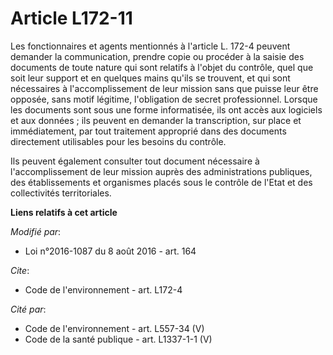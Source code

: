 # Article L172-11

Les fonctionnaires et agents mentionnés à l'article L. 172-4 peuvent demander la communication, prendre copie ou procéder à
la saisie des documents de toute nature qui sont relatifs à l'objet du contrôle, quel que soit leur support et en quelques
mains qu'ils se trouvent, et qui sont nécessaires à l'accomplissement de leur mission sans que puisse leur être opposée, sans
motif légitime, l'obligation de secret professionnel. Lorsque les documents sont sous une forme informatisée, ils ont accès
aux logiciels et aux données ; ils peuvent en demander la transcription, sur place et immédiatement, par tout traitement
approprié dans des documents directement utilisables pour les besoins du contrôle. 

Ils peuvent également consulter tout document nécessaire à l'accomplissement de leur mission auprès des administrations
publiques, des établissements et organismes placés sous le contrôle de l'Etat et des collectivités territoriales.

**Liens relatifs à cet article**

_Modifié par_:

  - Loi n°2016-1087 du 8 août 2016 - art. 164

_Cite_:

  - Code de l'environnement - art. L172-4

_Cité par_:

  - Code de l'environnement - art. L557-34 (V)
  - Code de la santé publique - art. L1337-1-1 (V)
